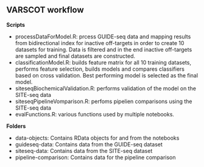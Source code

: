 VARSCOT workflow
---

**Scripts**

- processDataForModel.R: prcess GUIDE-seq data and mapping results from bidirectional index for inactive off-targets in order to create 10 datasets for training. Data is filtered and in the end inactive off-targets are sampled and final datasets are constructed.
- classificationModel.R: builds feature matrix for all 10 training datasets, performs feature selection, builds models and compares classifiers based on cross validation. Best performing model is selected as the final model.
- siteseqBiochemicalValidation.R: performs validation of the model on the SITE-seq data
- siteseqPipelineVomparison.R: perfoms pipelien comparisons using the SITE-seq data
- evalFunctions.R: various functions used by multiple notebooks.

**Folders**

- data-objects: Contains RData objects for and from the notebooks
- guideseq-data: Contains data from the GUIDE-seq dataset
- siteseq-data: Contains data from the SITE-seq dataset
- pipeline-comparison: Contains data for the pipeline comparison

